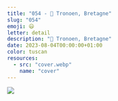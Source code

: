 ```yaml
---
title: "054 - 📍 Tronoen, Bretagne"
slug: "054"
emoji: 😃
letter: detail
description: "📍 Tronoen, Bretagne"
date: 2023-08-04T00:00:00+01:00
color: tuscan
resources:
  - src: "cover.webp"
    name: "cover"
---
```

![](cover)
